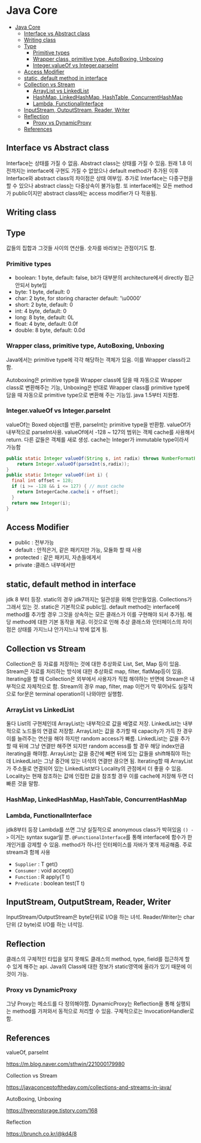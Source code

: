 # Java Core

- [Java Core](#java-core)
  - [Interface vs Abstract class](#interface-vs-abstract-class)
  - [Writing class](#writing-class)
  - [Type](#type)
    - [Primitive types](#primitive-types)
    - [Wrapper class, primitive type, AutoBoxing, Unboxing](#wrapper-class-primitive-type-autoboxing-unboxing)
    - [Integer.valueOf vs Integer.parseInt](#integervalueof-vs-integerparseint)
  - [Access Modifier](#access-modifier)
  - [static, default method in interface](#static-default-method-in-interface)
  - [Collection vs Stream](#collection-vs-stream)
    - [ArrayList vs LinkedList](#arraylist-vs-linkedlist)
    - [HashMap, LinkedHashMap, HashTable, ConcurrentHashMap](#hashmap-linkedhashmap-hashtable-concurrenthashmap)
    - [Lambda, FunctionalInterface](#lambda-functionalinterface)
  - [InputStream, OutputStream, Reader, Writer](#inputstream-outputstream-reader-writer)
  - [Reflection](#reflection)
    - [Proxy vs DynamicProxy](#proxy-vs-dynamicproxy)
  - [References](#references)

## Interface vs Abstract class

Interface는 상태를 가질 수 없음. Abstract class는 상태를 가질 수 있음. 원래 1.8 이전까지는 interface에 구현도 가질 수 없었으나 default method가 추가된 이후 Interface와 abstract class의 차이점은 상태 여부임. 추가로 Interface는 다중구현을 할 수 있으나 abstract class는 다중상속이 불가능함. 또 interface에는 모든 method가 public이지만 abstract class에는 access modifier가 다 적용됨.

## Writing class

## Type

값들의 집합과 그것들 사이의 연산들. 숫자를 바라보는 관점이기도 함.

### Primitive types

- boolean: 1 byte, default: false, bit가 대부분의 architecture에서 directly 접근 안되서 byte임
- byte: 1 byte, default: 0
- char: 2 byte, for storing character default: '\u0000'
- short: 2 byte, default: 0
- int: 4 byte, default: 0
- long: 8 byte, default: 0L
- float: 4 byte, default: 0.0f
- double: 8 byte, default: 0.0d

### Wrapper class, primitive type, AutoBoxing, Unboxing

Java에서는 primitive type에 각각 해당하는 객체가 있음. 이를 Wrapper class라고 함.

Autoboxing은 primitive type을 Wrapper class에 담을 때 자동으로 Wrapper class로 변환해주는 기능, Unboxing은 반대로 Wrapper class를 primitive type에 담을 때 자동으로 primitive type으로 변환해 주는 기능임. java 1.5부터 지원함.

### Integer.valueOf vs Integer.parseInt

valueOf는 Boxed object를 반환, parseInt는 primitive type을 반환함. valueOf가 내부적으로 parseInt사용. valueOf에서 -128 ~ 127의 범위는 객체 cache를 사용해서 return. 다른 값들은 객체를 새로 생성. cache는 Integer가 immutable type이라서 가능함

```java
public static Integer valueOf(String s, int radix) throws NumberFormatException {
    return Integer.valueOf(parseInt(s,radix));
}
public static Integer valueOf(int i) {
  final int offset = 128;
  if (i >= -128 && i <= 127) { // must cache
    return IntegerCache.cache[i + offset];
  }
  return new Integer(i);
}
```

## Access Modifier

- public : 전부가능
- default : 안적은거, 같은 패키지만 가능, 모듈화 할 때 사용
- protected : 같은 패키지, 자손들에게서
- private :클래스 내부에서만

## static, default method in interface

jdk 8 부터 등장. static의 경우 jdk7까지는 일관성을 위해 안만들었음. Collections가 그래서 있는 것. static은 기본적으로 public임. default method는 interface에 method를 추가할 경우 그것을 상속하는 모든 클래스가 이를 구현해야 되서 추가됨. 해당 method에 대한 기본 동작을 제공. 이것으로 인해 추상 클래스와 인터페이스의 차이점은 상태를 가지느냐 안가지느냐 밖에 없게 됨.

## Collection vs Stream

Collection은 등 자료를 저장하는 것에 대한 추상화로 List, Set, Map 등이 있음. Stream은 자료를 처리하는 방식에 대한 추상화로 map, filter, flatMap등이 있음. Iterating을 할 때 Collection은 외부에서 사용자가 직접 해야하는 반면에 Stream은 내부적으로 자체적으로 함. Stream의 경우 map, filter, map 이런거 막 묶어놔도 실질적으로 for문은 terminal operation이 나와야만 실행함.

### ArrayList vs LinkedList

둘다 List의 구현체인데 ArrayList는 내부적으로 값을 배열로 저장. LinkedList는 내부적으로 노드들의 연결로 저장함. ArrayList는 값을 추가할 때 capacity가 가득 찬 경우 이를 늘려주는 연산을 해야 하지만 random access가 빠름. LinkedList는 값을 추가할 때 뒤에 그냥 연결만 해주면 되지만 random access를 할 경우 해당 index만큼 iterating을 해야함. ArrayList는 값을 중간에 빼면 뒤에 있는 값들을 shift해줘야 하는데 LinkedList는 그냥 중간에 있는 녀석의 연결만 끊으면 됨. Iterating할 때 ArrayList가 주소들로 연결되어 있는 LinkedList보다 Locality의 관점에서 더 좋을 수 있음. Locality는 현재 참조하는 값에 인접한 값을 참조할 경우 이를 cache에 저장해 두면 더 빠른 것을 말함.

### HashMap, LinkedHashMap, HashTable, ConcurrentHashMap

### Lambda, FunctionalInterface

jdk8부터 등장 Lambda를 쓰면 그냥 실질적으로 anonymous class가 박혀있음 `() ->` 이거는 syntax sugar일 뿐. `@FunctionalInterface`를 통해 interface에 함수가 한개인거를 강제할 수 있음. method가 하나인 인터페이스를 자바가 몇개 제공해줌. 주로 stream과 함께 사용

- `Supplier` : T get()
- `Consumer` : void accept()
- `Function` : R apply(T t)
- `Predicate` : boolean test(T t)

## InputStream, OutputStream, Reader, Writer

InputStream/OutputStream은 byte단위로 I/O을 하는 녀석. Reader/Writer는 char단위 (2 byte)로 I/O를 하는 녀석임.

## Reflection

클래스의 구체적인 타입을 알지 못해도 클래스의 method, type, field를 접근하게 할 수 있게 해주는 api. Java의 Class에 대한 정보가 static영역에 올라가 있기 때문에 이것이 가능.

### Proxy vs DynamicProxy

그냥 Proxy는 메소드를 다 정의해야함. DynamicProxy는 Reflection을 통해 실행되는 method를 가져와서 동적으로 처리할 수 있음. 구체적으로는 InvocationHandler로 함.

## References

valueOf, parseInt

https://m.blog.naver.com/sthwin/221000179980

Collection vs Stream

https://javaconceptoftheday.com/collections-and-streams-in-java/

AutoBoxing, Unboxing

https://hyeonstorage.tistory.com/168

Reflection

https://brunch.co.kr/@kd4/8
